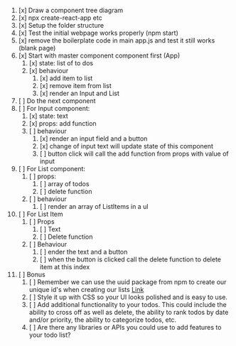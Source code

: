 1. [x] Draw a component tree diagram
2. [x] npx create-react-app etc
3. [x] Setup the folder structure
4. [x] Test the initial webpage works properly (npm start)
5. [x] remove the boilerplate code in main app.js and test it still works (blank page)
6. [x] Start with master component component first (App)
   1. [x] state: list of to dos
   2. [x] behaviour
      1. [x] add item to list
      2. [x] remove item from list
      3. [x] render an Input and List
7. [ ] Do the next component
8. [ ] For Input component:
   1. [x] state: text
   2. [x] props: add function
   3. [ ] behaviour
      1. [x] render an input field and a button
      2. [x] change of input text will update state of this component
      3. [ ] button click will call the add function from props with value of input
9. [ ] For List component:
   1.  [ ] props: 
       1.  [ ] array of todos
       2.  [ ] delete function
   2.  [ ] behaviour
       1.  [ ] render an array of ListItems in a ul
10. [ ] For List Item
    1.  [ ] Props
        1.  [ ] Text
        2.  [ ] Delete function
    2.  [ ] Behaviour
        1.  [ ] ender the text and a button
        2.  [ ] when the button is clicked call the delete function to delete item at this index
11. [ ] Bonus
    1.  [ ] Remember we can use the uuid package from npm to create our unique id's when creating our lists [Link](https://www.npmjs.com/package/uuid)
    2.  [ ] Style it up with CSS so your UI looks polished and is easy to use.
    3.  [ ] Add additional functionality to your todos. This could include the ability to cross off as well as delete, the ability to rank todos by date and/or priority, the ability to categorize todos, etc.
    4.  [ ] Are there any libraries or APIs you could use to add features to your todo list?




